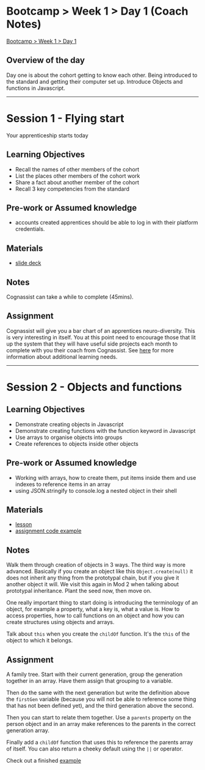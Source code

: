 # Bootcamp > Week 1 > Day 1 (Coach Notes)

[Bootcamp > Week 1 > Day 1](https://whitehatlearningproducts.github.io/swe/bootcamp/wk1/day1.html)

## Overview of the day

Day one is about the cohort getting to know each other. Being introduced to the standard and getting their computer set up. Introduce Objects and functions in Javascript.

<hr/>

# Session 1 - Flying start

Your apprenticeship starts today

## Learning Objectives

* Recall the names of other members of the cohort
* List the places other members of the cohort work
* Share a fact about another member of the cohort
* Recall 3 key competencies from the standard

## Pre-work or Assumed knowledge

* accounts created apprentices should be able to log in with their platform credentials.

## Materials

* [slide deck](https://docs.google.com/presentation/d/1ec5SgzTACT3lrgcRwKoDiOHqJEDCDoQOiWgArq_j_jA/edit?usp=sharing)

## Notes

Cognassist can take a while to complete (45mins).

## Assignment

Cognassist will give you a bar chart of an apprentices neuro-diversity. This is very interesting in itself. You at this point need to encourage those that lit up the system that they will have useful side projects each month to complete with you their coach from Cognassist. See [here](https://sites.google.com/whitehat.org.uk/delivery-wiki-wip/apprentice-support/at-risk-and-interventions#h.q1mngyqvwqsj) for more information about additional learning needs.

<hr/>

# Session 2 - Objects and functions

## Learning Objectives

* Demonstrate creating objects in Javascript
* Demonstrate creating functions with the function keyword in Javascript
* Use arrays to organise objects into groups
* Create references to objects inside other objects

## Pre-work or Assumed knowledge

* Working with arrays, how to create them, put items inside them and use indexes to reference items in an array
* using JSON.stringify to console.log a nested object in their shell

## Materials

* [lesson](https://whitehatlearningproducts.github.io/swe/bootcamp/wk1/day1.html)
* [assignment code example](https://gist.github.com/bmordan/72cc6820141fa976a7b8e443df65a206)

## Notes

Walk them through creation of objects in 3 ways. The third way is more advanced. Basically if you create an object like this `Object.create(null)` it does not inherit any thing from the prototypal chain, but if you give it another object it will. We visit this again in Mod 2 when talking about prototypal inheritance. Plant the seed now, then move on.

One really important thing to start doing is introducing the terminology of an object, for example a property, what a key is, what a value is. How to access properties, how to call functions on an object and how you can create structures using objects and arrays.

Talk about `this` when you create the `childOf` function. It's the `this` of the object to which it belongs.

## Assignment

A family tree. Start with their current generation, group the generation together in an array. Have them assign that grouping to a variable.

Then do the same with the next generation but write the definition above the `firstGen` variable (because you will not be able to reference some thing that has not been defined yet), and the third generation above the second.

Then you can start to relate them together. Use a `parents` property on the person object and in an array make references to the parents in the correct generation array.

Finally add a `childOf` function that uses this to reference the parents array of itself. You can also return a cheeky default using the `||` or operator.

Check out a finished [example](https://gist.github.com/bmordan/72cc6820141fa976a7b8e443df65a206)
